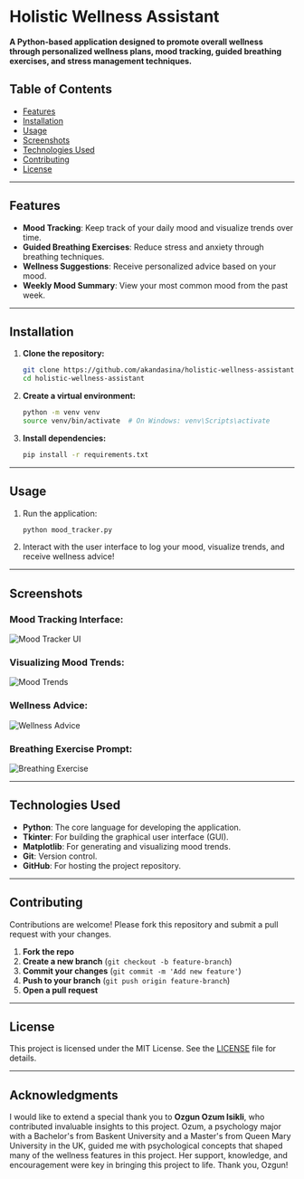 # Holistic Wellness Assistant

**A Python-based application designed to promote overall wellness through personalized wellness plans, mood tracking, guided breathing exercises, and stress management techniques.**

## Table of Contents

- [Features](#features)
- [Installation](#installation)
- [Usage](#usage)
- [Screenshots](#screenshots)
- [Technologies Used](#technologies-used)
- [Contributing](#contributing)
- [License](#license)

---

## Features

- **Mood Tracking**: Keep track of your daily mood and visualize trends over time.
- **Guided Breathing Exercises**: Reduce stress and anxiety through breathing techniques.
- **Wellness Suggestions**: Receive personalized advice based on your mood.
- **Weekly Mood Summary**: View your most common mood from the past week.

---

## Installation

1. **Clone the repository:**

    ```bash
    git clone https://github.com/akandasina/holistic-wellness-assistant.git
    cd holistic-wellness-assistant
    ```

2. **Create a virtual environment:**

    ```bash
    python -m venv venv
    source venv/bin/activate  # On Windows: venv\Scripts\activate
    ```

3. **Install dependencies:**

    ```bash
    pip install -r requirements.txt
    ```

---

## Usage

1. Run the application:

    ```bash
    python mood_tracker.py
    ```

2. Interact with the user interface to log your mood, visualize trends, and receive wellness advice!

---

## Screenshots

### Mood Tracking Interface:
![Mood Tracker UI](images/images/image.png)

### Visualizing Mood Trends:
![Mood Trends](images/images/image-1.png)

### Wellness Advice:
![Wellness Advice](images/images/image-2.png)

### Breathing Exercise Prompt:
![Breathing Exercise](images/images/image-3.png)

---

## Technologies Used

- **Python**: The core language for developing the application.
- **Tkinter**: For building the graphical user interface (GUI).
- **Matplotlib**: For generating and visualizing mood trends.
- **Git**: Version control.
- **GitHub**: For hosting the project repository.

---

## Contributing

Contributions are welcome! Please fork this repository and submit a pull request with your changes.

1. **Fork the repo**
2. **Create a new branch** (`git checkout -b feature-branch`)
3. **Commit your changes** (`git commit -m 'Add new feature'`)
4. **Push to your branch** (`git push origin feature-branch`)
5. **Open a pull request**

---

## License

This project is licensed under the MIT License. See the [LICENSE](LICENSE) file for details.

---

## Acknowledgments

I would like to extend a special thank you to **Ozgun Ozum Isikli**, who contributed invaluable insights to this project. Ozum, a psychology major with a Bachelor's from Baskent University and a Master's from Queen Mary University in the UK, guided me with psychological concepts that shaped many of the wellness features in this project. Her support, knowledge, and encouragement were key in bringing this project to life. Thank you, Ozgun!
